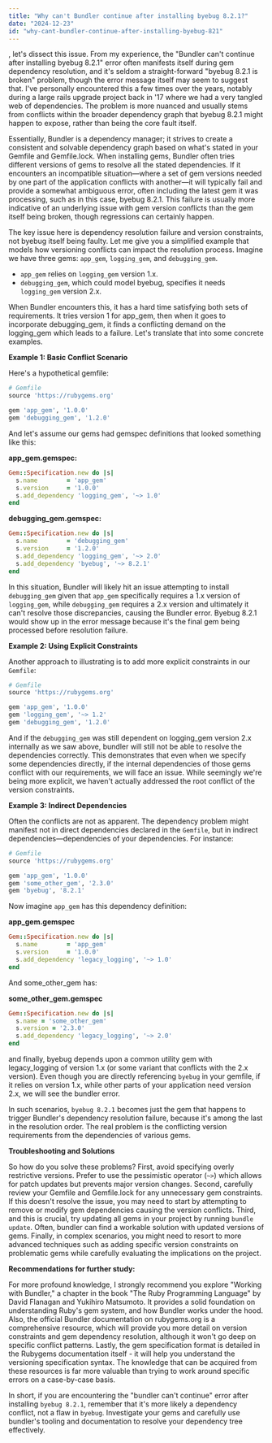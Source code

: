 ```yaml
---
title: "Why can't Bundler continue after installing byebug 8.2.1?"
date: "2024-12-23"
id: "why-cant-bundler-continue-after-installing-byebug-821"
---
```


, let's dissect this issue. From my experience, the "Bundler can't continue after installing byebug 8.2.1" error often manifests itself during gem dependency resolution, and it's seldom a straight-forward "byebug 8.2.1 is broken" problem, though the error message itself may seem to suggest that. I've personally encountered this a few times over the years, notably during a large rails upgrade project back in '17 where we had a very tangled web of dependencies. The problem is more nuanced and usually stems from conflicts within the broader dependency graph that byebug 8.2.1 might happen to expose, rather than being the core fault itself.

Essentially, Bundler is a dependency manager; it strives to create a consistent and solvable dependency graph based on what's stated in your Gemfile and Gemfile.lock. When installing gems, Bundler often tries different versions of gems to resolve all the stated dependencies. If it encounters an incompatible situation—where a set of gem versions needed by one part of the application conflicts with another—it will typically fail and provide a somewhat ambiguous error, often including the latest gem it was processing, such as in this case, byebug 8.2.1. This failure is usually more indicative of an underlying issue with gem version conflicts than the gem itself being broken, though regressions can certainly happen.

The key issue here is dependency resolution failure and version constraints, not byebug itself being faulty. Let me give you a simplified example that models how versioning conflicts can impact the resolution process. Imagine we have three gems: `app_gem`, `logging_gem`, and `debugging_gem`.

*   `app_gem` relies on `logging_gem` version 1.x.
*   `debugging_gem`, which could model byebug, specifies it needs `logging_gem` version 2.x.

When Bundler encounters this, it has a hard time satisfying both sets of requirements. It tries version 1 for app_gem, then when it goes to incorporate debugging_gem, it finds a conflicting demand on the logging_gem which leads to a failure. Let's translate that into some concrete examples.

**Example 1: Basic Conflict Scenario**

Here's a hypothetical gemfile:

```ruby
# Gemfile
source 'https://rubygems.org'

gem 'app_gem', '1.0.0'
gem 'debugging_gem', '1.2.0'

```

And let's assume our gems had gemspec definitions that looked something like this:

**app_gem.gemspec:**

```ruby
Gem::Specification.new do |s|
  s.name        = 'app_gem'
  s.version     = '1.0.0'
  s.add_dependency 'logging_gem', '~> 1.0'
end
```

**debugging_gem.gemspec:**

```ruby
Gem::Specification.new do |s|
  s.name        = 'debugging_gem'
  s.version     = '1.2.0'
  s.add_dependency 'logging_gem', '~> 2.0'
  s.add_dependency 'byebug', '~> 8.2.1'
end
```

In this situation, Bundler will likely hit an issue attempting to install `debugging_gem` given that `app_gem` specifically requires a 1.x version of `logging_gem`, while `debugging_gem` requires a 2.x version and ultimately it can't resolve those discrepancies, causing the Bundler error. Byebug 8.2.1 would show up in the error message because it's the final gem being processed before resolution failure.

**Example 2: Using Explicit Constraints**

Another approach to illustrating is to add more explicit constraints in our `Gemfile`:

```ruby
# Gemfile
source 'https://rubygems.org'

gem 'app_gem', '1.0.0'
gem 'logging_gem', '~> 1.2'
gem 'debugging_gem', '1.2.0'
```

And if the `debugging_gem` was still dependent on logging_gem version 2.x internally as we saw above, bundler will still not be able to resolve the dependencies correctly. This demonstrates that even when we specify some dependencies directly, if the internal dependencies of those gems conflict with our requirements, we will face an issue. While seemingly we're being more explicit, we haven't actually addressed the root conflict of the version constraints.

**Example 3: Indirect Dependencies**

Often the conflicts are not as apparent. The dependency problem might manifest not in direct dependencies declared in the `Gemfile`, but in indirect dependencies—dependencies of your dependencies. For instance:

```ruby
# Gemfile
source 'https://rubygems.org'

gem 'app_gem', '1.0.0'
gem 'some_other_gem', '2.3.0'
gem 'byebug', '8.2.1'
```

Now imagine `app_gem` has this dependency definition:

**app_gem.gemspec**
```ruby
Gem::Specification.new do |s|
  s.name        = 'app_gem'
  s.version     = '1.0.0'
  s.add_dependency 'legacy_logging', '~> 1.0'
end
```

And some_other_gem has:

**some_other_gem.gemspec**
```ruby
Gem::Specification.new do |s|
  s.name = 'some_other_gem'
  s.version = '2.3.0'
  s.add_dependency 'legacy_logging', '~> 2.0'
end
```
and finally, byebug depends upon a common utility gem with legacy_logging of version 1.x (or some variant that conflicts with the 2.x version). Even though you are directly referencing `byebug` in your gemfile, if it relies on version 1.x, while other parts of your application need version 2.x, we will see the bundler error.

In such scenarios, `byebug 8.2.1` becomes just the gem that happens to trigger Bundler's dependency resolution failure, because it's among the last in the resolution order. The real problem is the conflicting version requirements from the dependencies of various gems.

**Troubleshooting and Solutions**

So how do you solve these problems? First, avoid specifying overly restrictive versions. Prefer to use the pessimistic operator (`~>`) which allows for patch updates but prevents major version changes. Second, carefully review your Gemfile and Gemfile.lock for any unnecessary gem constraints. If this doesn't resolve the issue, you may need to start by attempting to remove or modify gem dependencies causing the version conflicts. Third, and this is crucial, try updating all gems in your project by running `bundle update`. Often, bundler can find a workable solution with updated versions of gems. Finally, in complex scenarios, you might need to resort to more advanced techniques such as adding specific version constraints on problematic gems while carefully evaluating the implications on the project.

**Recommendations for further study:**

For more profound knowledge, I strongly recommend you explore "Working with Bundler," a chapter in the book "The Ruby Programming Language" by David Flanagan and Yukihiro Matsumoto. It provides a solid foundation on understanding Ruby's gem system, and how Bundler works under the hood. Also, the official Bundler documentation on rubygems.org is a comprehensive resource, which will provide you more detail on version constraints and gem dependency resolution, although it won't go deep on specific conflict patterns. Lastly, the gem specification format is detailed in the Rubygems documentation itself - it will help you understand the versioning specification syntax. The knowledge that can be acquired from these resources is far more valuable than trying to work around specific errors on a case-by-case basis.

In short, if you are encountering the "bundler can't continue" error after installing `byebug 8.2.1`, remember that it's more likely a dependency conflict, not a flaw in `byebug`. Investigate your gems and carefully use bundler's tooling and documentation to resolve your dependency tree effectively.
